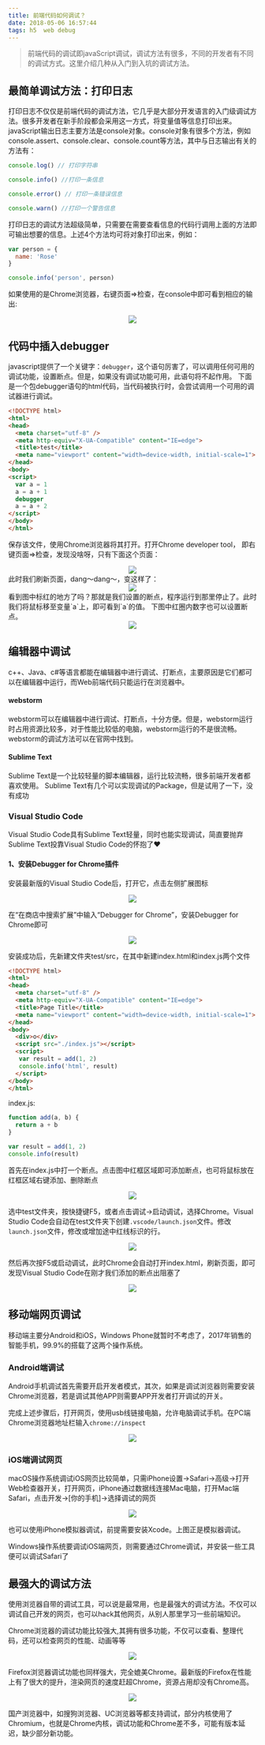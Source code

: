 ```yaml
---
title: 前端代码如何调试？
date: 2018-05-06 16:57:44
tags: h5  web debug
---
```

> 前端代码的调试即javaScript调试，调试方法有很多，不同的开发者有不同的调试方式。这里介绍几种从入门到入坑的调试方法。

## 最简单调试方法：打印日志

打印日志不仅仅是前端代码的调试方法，它几乎是大部分开发语言的入门级调试方法。很多开发者在新手阶段都会采用这一方式，将变量值等信息打印出来。
javaScript输出日志主要方法是console对象。console对象有很多个方法，例如console.assert、console.clear、console.count等方法，其中与日志输出有关的方法有：

```js
console.log() // 打印字符串

console.info() //打印一条信息

console.error() // 打印一条错误信息

console.warn() //打印一个警告信息
```
打印日志的调试方法超级简单，只需要在需要查看信息的代码行调用上面的方法即可输出想要的信息。上述4个方法均可将对象打印出来，例如：
```js
var person = {
  name: 'Rose'
}

console.info('person', person)
```
如果使用的是Chrome浏览器，右键页面=>检查，在console中即可看到相应的输出:
<div style="text-align: center;">
  <img src="console.info.png">
</div>

## 代码中插入debugger
javascript提供了一个关键字：`debugger`，这个语句厉害了，可以调用任何可用的调试功能，设置断点。但是，如果没有调试功能可用，此语句将不起作用。
下面是一个包debugger语句的html代码，当代码被执行时，会尝试调用一个可用的调试器进行调试。
```html
<!DOCTYPE html>
<html>
<head>
  <meta charset="utf-8" />
  <meta http-equiv="X-UA-Compatible" content="IE=edge">
  <title>test</title>
  <meta name="viewport" content="width=device-width, initial-scale=1">
</head>
<body>
<script>
  var a = 1
  a = a + 1
  debugger
  a = a + 2
</script>
</body>
</html>
```
保存该文件，使用Chrome浏览器将其打开。打开Chrome developer tool， 即右键页面=>检查，发现没啥呀，只有下面这个页面：
<div style="text-align: center">
  <img src="debugger.png">
</div>
此时我们刷新页面，dang～dang～，变这样了：
<div style="text-align: center">
  <img src="debuggering.png">
</div>
看到图中标红的地方了吗？那就是我们设置的断点，程序运行到那里停止了。此时我们将鼠标移至变量`a`上，即可看到`a`的值。
下图中红圈内数字也可以设置断点。
<div style="text-align: center">
  <img src="debuggering-left.png">
</div>

## 编辑器中调试
c++、Java、c#等语言都能在编辑器中进行调试、打断点，主要原因是它们都可以在编辑器中运行，而Web前端代码只能运行在浏览器中。

#### webstorm
webstorm可以在编辑器中进行调试、打断点，十分方便。但是，webstorm运行时占用资源比较多，对于性能比较低的电脑，webstorm运行的不是很流畅。
webstorm的调试方法可以在官网中找到。

#### Sublime Text
Sublime Text是一个比较轻量的脚本编辑器，运行比较流畅，很多前端开发者都喜欢使用。
Sublime Text有几个可以实现调试的Package，但是试用了一下，没有成功

### Visual Studio Code
Visual Studio Code具有Sublime Text轻量，同时也能实现调试，简直要抛弃Sublime Text投靠Visual Studio Code的怀抱了❤️

#### 1、安装Debugger for Chrome插件
安装最新版的Visual Studio Code后，打开它，点击左侧扩展图标
<div style="text-align: center">
  <img src="vscode-install-chrome-start.png">
</div>

在“在商店中搜索扩展”中输入“Debugger for Chrome”，安装Debugger for Chrome即可
<div style="text-align: center">
  <img src="vscode-install-chrome-end.png">
</div>

安装成功后，先新建文件夹test/src，在其中新建index.html和index.js两个文件
```html
<!DOCTYPE html>
<html>
<head>
  <meta charset="utf-8" />
  <meta http-equiv="X-UA-Compatible" content="IE=edge">
  <title>Page Title</title>
  <meta name="viewport" content="width=device-width, initial-scale=1">
</head>
<body>
  <div>o</div>
  <script src="./index.js"></script>
  <script>
   var result = add(1, 2)
   console.info('html', result)
  </script>
</body>
</html>
```
index.js:

```js
function add(a, b) {
  return a + b
}

var result = add(1, 2)
console.info(result)
```
首先在index.js中打一个断点。点击图中红框区域即可添加断点，也可将鼠标放在红框区域右键添加、删除断点
<div style="text-align: center">
  <img src="add-break-point.png">
</div>

选中test文件夹，按快捷键F5，或者点击调试->启动调试，选择Chrome。Visual Studio Code会自动在test文件夹下创建`.vscode/launch.json`文件。修改`launch.json`文件，修改或增加途中红线标识的行。
<div style="text-align: center">
  <img src="launch.json.png">
</div>

然后再次按F5或启动调试，此时Chrome会自动打开index.html，刷新页面，即可发现Visual Studio Code在刚才我们添加的断点出阻塞了
<div style="text-align: center">
  <img src="vscode-debugger.png">
</div>

## 移动端网页调试
移动端主要分Android和iOS，Windows Phone就暂时不考虑了，2017年销售的智能手机，99.9%的搭载了这两个操作系统。

### Android端调试
Android手机调试首先需要开启开发者模式，其次，如果是调试浏览器则需要安装Chrome浏览器，若是调试其他APP则需要APP开发者打开调试的开关。

完成上述步骤后，打开网页，使用usb线链接电脑，允许电脑调试手机。在PC端Chrome浏览器地址栏输入`chrome://inspect`
<div style="text-align: center">
  <img src="chrome-inspect.png">
</div>

### iOS端调试网页
macOS操作系统调试iOS网页比较简单，只需iPhone设置->Safari->高级->打开Web检查器开关，打开网页，iPhone通过数据线连接Mac电脑，打开Mac端Safari，点击开发->[你的手机]->选择调试的网页
<div style="text-align: center">
  <img src="safari-debug.png">
</div>

也可以使用iPhone模拟器调试，前提需要安装Xcode。上图正是模拟器调试。

Windows操作系统要调试iOS端网页，则需要通过Chrome调试，并安装一些工具便可以调试Safari了

## 最强大的调试方法
使用浏览器自带的调试工具，可以说是最常用，也是最强大的调试方法。不仅可以调试自己开发的网页，也可以hack其他网页，从别人那里学习一些前端知识。

Chrome浏览器的调试功能比较强大,其拥有很多功能，不仅可以查看、整理代码，还可以检查网页的性能、动画等等
<div style="text-align: center">
  <img src="chrome-debug-taobao.png">
</div>

Firefox浏览器调试功能也同样强大，完全媲美Chrome。最新版的Firefox在性能上有了很大的提升，渲染网页的速度赶超Chrome，资源占用却没有Chrome高。
<div style="text-align: center">
  <img src="chrome-debug-taobao.png">
</div>

国产浏览器中，如搜狗浏览器、UC浏览器等都支持调试，部分内核使用了Chromium，也就是Chrome内核，调试功能和Chrome差不多，可能有版本延迟，缺少部分新功能。